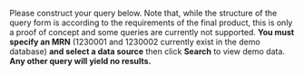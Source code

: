 Please construct your query below. Note that, while the structure of the query form
is according to the requirements of the final product, this is only a proof of
concept and some queries are currently not supported. **You must specify an MRN**
(1230001 and 1230002 currently exist in the demo database) **and select a data source**
then click **Search** to view demo data.
**Any other query will yield no results.**